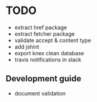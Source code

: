 # TODO

* extract href package
* extract fetcher package
* validate accept & content type
* add jshint
* export knex clean database
* travis notifications in slack

## Development guide

* document validation
